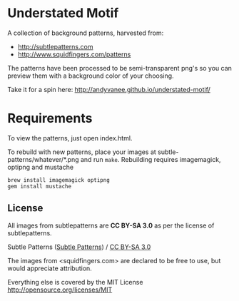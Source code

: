 # Understated Motif

A collection of background patterns, harvested from:

- <http://subtlepatterns.com>
- <http://www.squidfingers.com/patterns>

The patterns have been processed to be semi-transparent png's so you can
preview them with a background color of your choosing.

Take it for a spin here: <http://andyvanee.github.io/understated-motif/>

# Requirements

To view the patterns, just open index.html.

To rebuild with new patterns, place your images at
subtle-patterns/whatever/*.png and run `make`. Rebuilding requires
imagemagick, optipng and mustache

    brew install imagemagick optipng
    gem install mustache

## License

All images from subtlepatterns are **CC BY-SA 3.0** as per the license of
subtlepatterns.

<div xmlns:cc="http://creativecommons.org/ns#" xmlns:dct="http://purl.org/dc/terms/" about="http://subtlepatterns.com/"><span property="dct:title">Subtle Patterns</span> (<a rel="cc:attributionURL" property="cc:attributionName" href="http://subtlepatterns.com">Subtle Patterns</a>) / <a rel="license" href="http://creativecommons.org/licenses/by-sa/3.0/">CC BY-SA 3.0</a></div>

The images from <squidfingers.com> are declared to be free to use, but would
appreciate attribution.

Everything else is covered by the MIT License <http://opensource.org/licenses/MIT>
